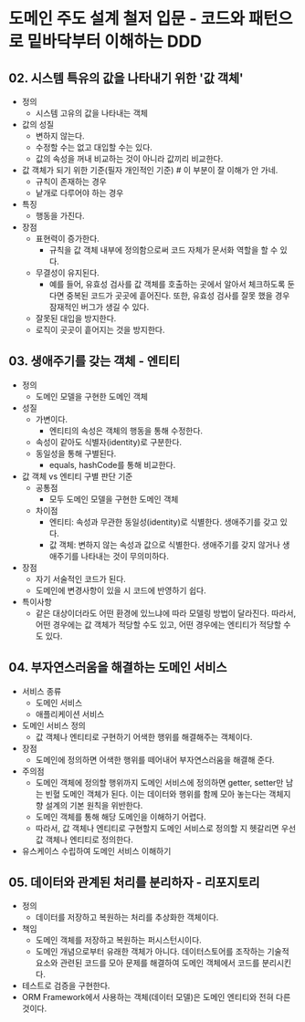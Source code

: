 # 도메인 주도 설계 철저 입문 - 코드와 패턴으로 밑바닥부터 이해하는 DDD

## 02. 시스템 특유의 값을 나타내기 위한 '값 객체'
- 정의
    - 시스템 고유의 값을 나타내는 객체
- 값의 성질
    - 변하지 않는다.
    - 수정할 수는 없고 대입할 수는 있다.
    - 값의 속성을 꺼내 비교하는 것이 아니라 값끼리 비교한다.
- 값 객체가 되기 위한 기준(필자 개인적인 기준) # 이 부분이 잘 이해가 안 가네.
    - 규칙이 존재하는 경우
    - 낱개로 다루어야 하는 경우
- 특징
  - 행동을 가진다.
- 장점
  - 표현력이 증가한다.
    - 규칙을 값 객체 내부에 정의함으로써 코드 자체가 문서화 역할을 할 수 있다.
  - 무결성이 유지된다.
    - 예를 들어, 유효성 검사를 값 객체를 호출하는 곳에서 알아서 체크하도록 둔다면 중복된 코드가 곳곳에 흩어진다. 또한, 유효성 검사를 잘못 했을 경우 잠재적인 버그가 생길 수 있다.
  - 잘못된 대입을 방지한다.
  - 로직이 곳곳이 흩어지는 것을 방지한다.

## 03. 생애주기를 갖는 객체 - 엔티티 
- 정의
  - 도메인 모델을 구현한 도메인 객체
- 성질
  - 가변이다.
    - 엔티티의 속성은 객체의 행동을 통해 수정한다.
  - 속성이 같아도 식별자(identity)로 구분한다.
  - 동일성을 통해 구별된다.
    - equals, hashCode를 통해 비교한다.
- 값 객체 vs 엔티티 구별 판단 기준
  - 공통점
    - 모두 도메인 모델을 구현한 도메인 객체
  - 차이점
    - 엔티티: 속성과 무관한 동일성(identity)로 식별한다. 생애주기를 갖고 있다.
    - 값 객체: 변하지 않는 속성과 값으로 식별한다. 생애주기를 갖지 않거나 생애주기를 나타내는 것이 무의미하다.
- 장점
  - 자기 서술적인 코드가 된다.
  - 도메인에 변경사항이 있을 시 코드에 반영하기 쉽다.
- 특이사항
  - 같은 대상이더라도 어떤 환경에 있느냐에 따라 모델링 방법이 달라진다. 따라서, 어떤 경우에는 값 객체가 적당할 수도 있고, 어떤 경우에는 엔티티가 적당할 수도 있다.

## 04. 부자연스러움을 해결하는 도메인 서비스
- 서비스 종류
  - 도메인 서비스
  - 애플리케이션 서비스
- 도메인 서비스 정의
  - 값 객체나 엔티티로 구현하기 어색한 행위를 해결해주는 객체이다.
- 장점
  - 도메인에 정의하면 어색한 행위를 떼어내어 부자연스러움을 해결해 준다.
- 주의점
  - 도메인 객체에 정의할 행위까지 도메인 서비스에 정의하면 getter, setter만 남는 빈혈 도메인 객체가 된다. 이는 데이터와 행위를 함께 모아 놓는다는 객체지향 설계의 기본 원칙을 위반한다.
  - 도메인 객체를 통해 해당 도메인을 이해하기 어렵다.
  - 따라서, 값 객체나 엔티티로 구현할지 도메인 서비스로 정의할 지 헷갈리면 우선 값 객체나 엔티티로 정의한다.
- 유스케이스 수립하여 도메인 서비스 이해하기

## 05. 데이터와 관계된 처리를 분리하자 - 리포지토리
- 정의
  - 데이터를 저장하고 복원하는 처리를 추상화한 객체이다.
- 책임
  - 도메인 객체를 저장하고 복원하는 퍼시스턴시이다.
  - 도메인 개념으로부터 유래한 객체가 아니다. 데이터스토어를 조작하는 기술적 요소와 관련된 코드를 모아 문제를 해결하여 도메인 객체에서 코드를 분리시킨다.
- 테스트로 검증을 구현한다.
- ORM Framework에서 사용하는 객체(데이터 모델)은 도메인 엔티티와 전혀 다른 것이다.
